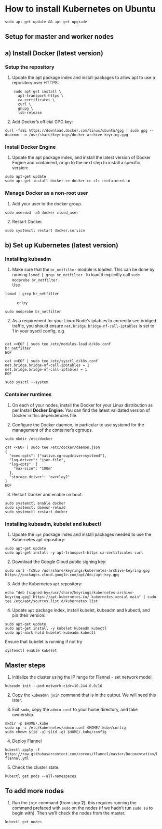 # How to install Kubernetes on Ubuntu 

```
sudo apt-get update && apt-get upgrade
```

## Setup for master and worker nodes

## a) Install Docker (latest version)

### **Setup the repository**

1. Update the apt package index and install packages to allow apt to use a repository over HTTPS:<br>
```
    sudo apt-get install \
      apt-transport-https \
      ca-certificates \
      curl \
      gnupg \
      lsb-release
```
2. Add Docker’s official GPG key:<br>
```
curl -fsSL https://download.docker.com/linux/ubuntu/gpg | sudo gpg --dearmor -o /usr/share/keyrings/docker-archive-keyring.gpg
```

### **Install Docker Engine**

1. Update the apt package index, and install the latest version of Docker Engine and containerd, or go to the next step to install a specific version:<br>
```
sudo apt-get update
sudo apt-get install docker-ce docker-ce-cli containerd.io
```

### **Manage Docker as a non-root user**

1. Add your user to the docker group.<br>
```
sudo usermod -aG docker cloud_user
```
2. Restart Docker.<br>
```
sudo systemctl restart docker.service
```

## b) Set up Kubernetes (latest version)

### **Installing kubeadm**

1. Make sure that the `br_netfilter` module is loaded. This can be done by running `lsmod | grep br_netfilter`. To load it explicitly call `sudo modprobe br_netfilter`.<br>
Use
```
lsmod | grep br_netfilter 
```
&nbsp;&nbsp;&nbsp;&nbsp;&nbsp;&nbsp;&nbsp;&nbsp;&nbsp; or try

```
sudo modprobe br_netfilter
```

2. As a requirement for your Linux Node's iptables to correctly see bridged traffic, you should ensure `net.bridge.bridge-nf-call-iptables` is set to 1 in your sysctl config, e.g.<br>
```

cat <<EOF | sudo tee /etc/modules-load.d/k8s.conf
br_netfilter
EOF

cat <<EOF | sudo tee /etc/sysctl.d/k8s.conf
net.bridge.bridge-nf-call-ip6tables = 1
net.bridge.bridge-nf-call-iptables = 1
EOF
```

```
sudo sysctl --system
```

### **Container runtimes**

1. On each of your nodes, install the Docker for your Linux distribution as per Install **Docker Engine**. You can find the latest validated version of Docker in this dependencies file.

2. Configure the Docker daemon, in particular to use systemd for the management of the container’s cgroups.

```
sudo mkdir /etc/docker
```

```
cat <<EOF | sudo tee /etc/docker/daemon.json
{
  "exec-opts": ["native.cgroupdriver=systemd"],
  "log-driver": "json-file",
  "log-opts": {
    "max-size": "100m"
  },
  "storage-driver": "overlay2"
}
EOF
```

3. Restart Docker and enable on boot:

```
sudo systemctl enable docker
sudo systemctl daemon-reload
sudo systemctl restart docker
```

### **Installing kubeadm, kubelet and kubectl**

1. Update the `apt` package index and install packages needed to use the Kubernetes apt repository:

```
sudo apt-get update
sudo apt-get install -y apt-transport-https ca-certificates curl
```

2. Download the Google Cloud public signing key:

```
sudo curl -fsSLo /usr/share/keyrings/kubernetes-archive-keyring.gpg https://packages.cloud.google.com/apt/doc/apt-key.gpg
```

3. Add the Kubernetes `apt` repository:

```
echo "deb [signed-by=/usr/share/keyrings/kubernetes-archive-keyring.gpg] https://apt.kubernetes.io/ kubernetes-xenial main" | sudo tee /etc/apt/sources.list.d/kubernetes.list
```
4. Update `apt` package index, install kubelet, kubeadm and kubectl, and pin their version:
```
sudo apt-get update
sudo apt-get install -y kubelet kubeadm kubectl
sudo apt-mark hold kubelet kubeadm kubectl
```

Ensure that kubelet is running if not try
```
systemctl enable kubelet
```

## Master steps

1. Initialize the cluster using the IP range for Flannel - set network model.
```
kubeadm init --pod-network-cidr=10.244.0.0/16
```

2. Copy the `kubeadmn join` command that is in the output. We will need this later.

3. Exit `sudo`, copy the `admin.conf` to your home directory, and take ownership. 

```
mkdir -p $HOME/.kube
sudo cp -i /etc/kubernetes/admin.conf $HOME/.kube/config
sudo chown $(id -u):$(id -g) $HOME/.kube/config
```

4. Deploy Flannel

```
kubectl apply -f https://raw.githubusercontent.com/coreos/flannel/master/Documentation/kube-flannel.yml
```

5. Check the cluster state.

```
kubectl get pods --all-namespaces
```

## To add more nodes

1. Run the `join` command (from step **2**), this requires running the command prefaced with `sudo` on the nodes (if we hadn't run `sudo su` to begin with). Then we'll check the nodes from the master.

```
kubectl get nodes
```
